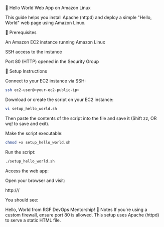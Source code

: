 📘 Hello World Web App on Amazon Linux

This guide helps you install Apache (httpd) and deploy a simple "Hello, World" web page using Amazon Linux.

🧾 Prerequisites

An Amazon EC2 instance running Amazon Linux

SSH access to the instance

Port 80 (HTTP) opened in the Security Group

🚀 Setup Instructions

Connect to your EC2 instance via SSH:
```sh
ssh ec2-user@<your-ec2-public-ip>
```

Download or create the script on your EC2 instance:
```sh
vi setup_hello_world.sh
```

Then paste the contents of the script into the file and save it (Shift zz, OR wq! to save and exit).

Make the script executable:
```sh
chmod +x setup_hello_world.sh
```

Run the script:
```sh
./setup_hello_world.sh
```

Access the web app:

Open your browser and visit:

http://<your-ec2-public-ip>/

You should see:

Hello, World from RGF DevOps Mentorship!
📎 Notes
If you're using a custom firewall, ensure port 80 is allowed.
This setup uses Apache (httpd) to serve a static HTML file.
